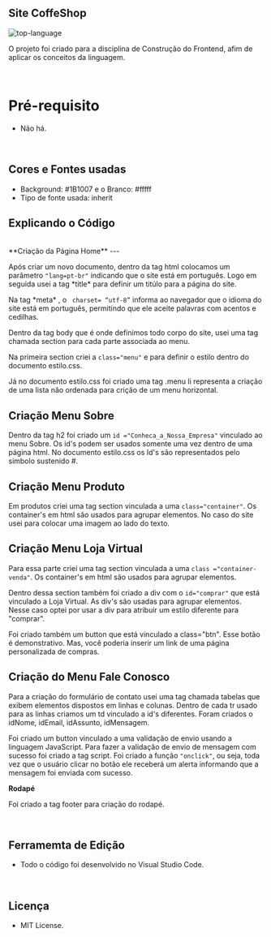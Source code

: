 <h2 align="left">Site CoffeShop</h2>

<p align="left" display="inline-block">

<img src="https://img.shields.io/badge/HTML5-000000?style=for-the-badge&logo=html5&logoColor=white"  alt="top-language"/>
</p>
<p> O projeto foi criado para a disciplina de Construção do Frontend, afim de aplicar os conceitos da linguagem.</p>
<br> 
        
 <h1 align="left">Pré-requisito</h1>

-  Não há.

<br>

<h2 align="left">Cores e Fontes usadas</h2>
 
 - Background: #1B1007 e o Branco: #fffff
 - Tipo de fonte usada: inherit
 
<h2 align="left">Explicando o Código</h2>
<br>
 **Criação da Página Home**
---
 <p>Após criar um novo documento, dentro da tag html
 colocamos um parâmetro <code>"lang=pt-br"</code> indicando que o site está em português. Logo em seguida usei a tag *title* para definir um titúlo para a página do site.</p>
<p>Na tag *meta* , o <code> charset= “utf-8”</code> informa ao navegador que o idioma do site está em português, permitindo que ele aceite palavras com acentos e cedilhas.</p>
<p>Dentro da tag body que é onde definimos todo corpo do site, usei uma tag chamada section para cada parte associada ao menu.</p>
<p>Na primeira section criei a <code>class="menu"</code> e  para definir o estilo dentro do documento estilo.css. </p>
<p>Já no documento estilo.css foi criado uma tag .menu li representa a criação de uma lista não ordenada para crição de um menu horizontal.</p>

**Criação Menu Sobre**
---

<p>Dentro da tag h2  foi criado um <code>id ="Conheca_a_Nossa_Empresa"</code> vinculado ao menu Sobre. Os id's podem ser usados somente uma vez dentro de uma página html. No documento estilo.css os Id's são representados pelo simbolo sustenido #. </p>

**Criação Menu Produto**
---
<p>Em produtos criei uma tag section vinculada a uma  <code>class="container"</code>. Os container's em html são usados para
agrupar elementos. No caso do site usei para colocar uma imagem ao lado do texto.</p>

**Criação Menu Loja Virtual**
---
<p>Para essa parte criei uma tag section vinculada a uma <code>class ="container-venda"</code>. Os container's em html são usados para agrupar elementos.</p>
<p>Dentro dessa section também foi criado a div com o <code>id="comprar"</code> que está vinculado a Loja Virtual. As div's são usadas para agrupar elementos. Nesse caso optei por usar a div para atribuir um estilo diferente para "comprar".</p>
<p>Foi criado também um button que está vinculado a class="btn". Esse botão é demonstrativo. Mas, você poderia inserir um link de uma página personalizada de compras.</p>

**Criação do Menu Fale Conosco**
---
<p>Para a criação do formulário de contato usei uma tag chamada  tabelas que exibem elementos dispostos em linhas e colunas. Dentro de cada tr usado para as linhas criamos um td vinculado a id's diferentes. Foram criados o idNome, idEmail, idAssunto, idMensagem.</p>
<p>Foi criado um button vinculado a uma validação de envio usando a linguagem JavaScript. Para fazer a validação de envio de mensagem com sucesso foi criado a tag script. Foi criado a função <code>"onclick"</code>, ou seja, toda vez que o usuário clicar no botão ele receberá um alerta informando que a mensagem foi enviada com sucesso.</p>

**Rodapé**

<p>Foi criado a tag footer para criação do rodapé.</p>

<br>

<h2 align="left">Ferramemta de Edição</h2>

- Todo o código foi desenvolvido no Visual Studio Code.

<br>

<h2 align="left">Licença</h2>

- MIT License.
